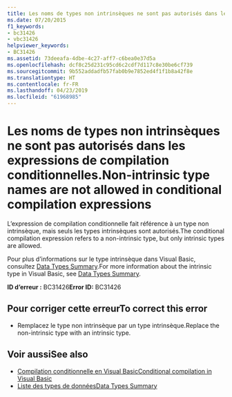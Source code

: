 ```yaml
---
title: Les noms de types non intrinsèques ne sont pas autorisés dans les expressions de compilation conditionnelles.
ms.date: 07/20/2015
f1_keywords:
- bc31426
- vbc31426
helpviewer_keywords:
- BC31426
ms.assetid: 73deeafa-4dbe-4c27-aff7-c6bea0e37d5a
ms.openlocfilehash: dcf8c25d231c95cd6c2cdf7d117c8e30be6cf739
ms.sourcegitcommit: 9b552addadfb57fab0b9e7852ed4f1f1b8a42f8e
ms.translationtype: HT
ms.contentlocale: fr-FR
ms.lasthandoff: 04/23/2019
ms.locfileid: "61968985"
---
```

# <a name="non-intrinsic-type-names-are-not-allowed-in-conditional-compilation-expressions"></a><span data-ttu-id="14600-102">Les noms de types non intrinsèques ne sont pas autorisés dans les expressions de compilation conditionnelles.</span><span class="sxs-lookup"><span data-stu-id="14600-102">Non-intrinsic type names are not allowed in conditional compilation expressions</span></span>
<span data-ttu-id="14600-103">L’expression de compilation conditionnelle fait référence à un type non intrinsèque, mais seuls les types intrinsèques sont autorisés.</span><span class="sxs-lookup"><span data-stu-id="14600-103">The conditional compilation expression refers to a non-intrinsic type, but only intrinsic types are allowed.</span></span>  
  
 <span data-ttu-id="14600-104">Pour plus d’informations sur le type intrinsèque dans Visual Basic, consultez [Data Types Summary](../../visual-basic/language-reference/keywords/data-types-summary.md).</span><span class="sxs-lookup"><span data-stu-id="14600-104">For more information about the intrinsic type in Visual Basic, see [Data Types Summary](../../visual-basic/language-reference/keywords/data-types-summary.md).</span></span>  
  
 <span data-ttu-id="14600-105">**ID d’erreur :** BC31426</span><span class="sxs-lookup"><span data-stu-id="14600-105">**Error ID:** BC31426</span></span>  
  
## <a name="to-correct-this-error"></a><span data-ttu-id="14600-106">Pour corriger cette erreur</span><span class="sxs-lookup"><span data-stu-id="14600-106">To correct this error</span></span>  
  
- <span data-ttu-id="14600-107">Remplacez le type non intrinsèque par un type intrinsèque.</span><span class="sxs-lookup"><span data-stu-id="14600-107">Replace the non-intrinsic type with an intrinsic type.</span></span>  
  
## <a name="see-also"></a><span data-ttu-id="14600-108">Voir aussi</span><span class="sxs-lookup"><span data-stu-id="14600-108">See also</span></span>

- [<span data-ttu-id="14600-109">Compilation conditionnelle en Visual Basic</span><span class="sxs-lookup"><span data-stu-id="14600-109">Conditional compilation in Visual Basic</span></span>](~/docs/visual-basic/programming-guide/program-structure/conditional-compilation.md)
- [<span data-ttu-id="14600-110">Liste des types de données</span><span class="sxs-lookup"><span data-stu-id="14600-110">Data Types Summary</span></span>](../../visual-basic/language-reference/keywords/data-types-summary.md)

